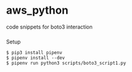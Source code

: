 # aws_python
code snippets for boto3 interaction

###
Setup
```commandline
$ pip3 install pipenv
$ pipenv install --dev
$ pipenv run python3 scripts/boto3_script1.py
```
